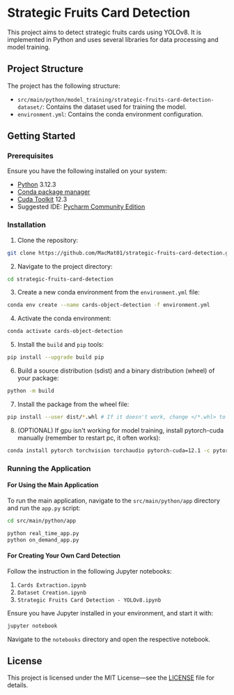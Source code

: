 # Strategic Fruits Card Detection

This project aims to detect strategic fruits cards using YOLOv8. It is implemented in Python and uses several libraries
for data processing and model training.

## Project Structure

The project has the following structure:

- `src/main/python/model_training/strategic-fruits-card-detection-dataset/`: Contains the dataset used for training the
  model.
- `environment.yml`: Contains the conda environment configuration.

## Getting Started

### Prerequisites

Ensure you have the following installed on your system:

- [Python](https://www.python.org/downloads/) 3.12.3
- [Conda package manager](https://www.anaconda.com/download)
- [Cuda Toolkit](https://developer.nvidia.com/cuda-toolkit-archive) 12.3
- Suggested IDE: [Pycharm Community Edition](https://www.jetbrains.com/pycharm/download/?section=windows)

### Installation

1. Clone the repository:

```bash
git clone https://github.com/MacMat01/strategic-fruits-card-detection.git
```

2. Navigate to the project directory:

```bash
cd strategic-fruits-card-detection
```

3. Create a new conda environment from the `environment.yml` file:

```bash
conda env create --name cards-object-detection -f environment.yml
```

4. Activate the conda environment:

```bash
conda activate cards-object-detection
```

5. Install the `build` and `pip` tools:

```bash
pip install --upgrade build pip
```

6. Build a source distribution (sdist) and a binary distribution (wheel) of your package:

```bash
python -m build
```

7. Install the package from the wheel file:

```bash
pip install --user dist/*.whl # If it doesn't work, change </*.whl> to the name of the wheel file generated in step 6
```

8. (OPTIONAL) If gpu isn't working for model training, install pytorch-cuda manually (remember to restart pc, it often works):

```bash
conda install pytorch torchvision torchaudio pytorch-cuda=12.1 -c pytorch -c nvidia
```

### Running the Application

#### For Using the Main Application

To run the main application, navigate to the `src/main/python/app` directory and run the `app.py` script:

```bash
cd src/main/python/app
```

```bash
python real_time_app.py
python on_demand_app.py
```

#### For Creating Your Own Card Detection

Follow the instruction in the following Jupyter notebooks:

1. `Cards Extraction.ipynb`
2. `Dataset Creation.ipynb`
3. `Strategic Fruits Card Detection - YOLOv8.ipynb`

Ensure you have Jupyter installed in your environment, and start it with:

```bash
jupyter notebook
```

Navigate to the `notebooks` directory and open the respective notebook.

## License

This project is licensed under the MIT License—see the [LICENSE](LICENSE) file for details.
